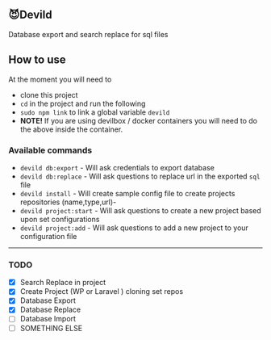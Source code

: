 ## 😈Devild
Database export and search replace for sql files

## How to use
At the moment you will need to
- clone this project
- `cd` in the project and run the following
- `sudo npm link` to link a global variable `devild`
- **NOTE!** If you are using devilbox / docker containers you will need to do the above inside the container.
  
### Available commands
- `devild db:export`        - Will ask credentials to export database
- `devild db:replace`       - Will ask questions to replace url in the exported `sql` file
- `devild install`          - Will create sample config file to create projects repositories (name,type,url)- 
- `devild project:start`    - Will ask questions to create a new project based upon set configurations
- `devild project:add`      - Will ask questions to add a new project to your configuration file

--- 
### TODO
- [x] Search Replace in project
- [x] Create Project (WP or Laravel ) cloning set repos
- [x] Database Export
- [x] Database Replace
- [ ] Database Import
- [ ] SOMETHING ELSE